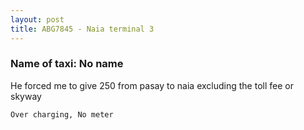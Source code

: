 ```yaml
---
layout: post
title: ABG7845 - Naia terminal 3
---
```


### Name of taxi: No name

He forced me to give 250 from pasay to naia excluding the toll fee or skyway

```Over charging, No meter```
